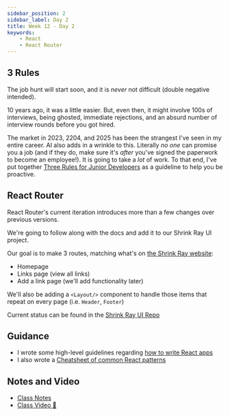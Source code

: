 ```yaml
---
sidebar_position: 2
sidebar_label: Day 2
title: Week 12 - Day 2
keywords:
    - React
    - React Router
---
```


<!-- markdownlint-disable no-trailing-punctuation -->

## 3 Rules

The job hunt will start soon, and it is _never_ not difficult (double negative intended).

10 years ago, it was a little easier. But, even then, it might involve 100s of interviews, being ghosted, immediate rejections, and an absurd number of interview rounds before you got hired.

The market in 2023, 2204, and 2025 has been the strangest I've seen in my entire career.  AI also adds in a wrinkle to this.  Literally _no one_ can promise you a job (and if they do, make sure it's _after_ you've signed the paperwork to become an employee!).  It is going to take a _lot_ of work.  To that end, I've put together [Three Rules for Junior Developers](./3_RULES.md) as a guideline to help you be proactive.

## React Router

React Router's current iteration introduces more than a few changes over previous versions.

We're going to follow along with the docs and add it to our Shrink Ray UI project.

Our goal is to make 3 routes, matching what's on [the Shrink Ray website](https://bzzt.vercel.app):

- Homepage
- Links page (view all links)
- Add a link page (we'll add functionality later)

We'll also be adding a `<Layout/>` component to handle those items that repeat on every page (i.e. `Header`, `Footer`)

Current status can be found in the [Shrink Ray UI Repo](https://github.com/seanrreid/shrinkray_ui)

## Guidance

- I wrote some high-level guidelines regarding [how to write React apps](/docs/lessons/react/react-guidelines/)
- I also wrote a [Cheatsheet of common React patterns](./CHEATSHEET.md)

## Notes and Video

- [Class Notes](https://docs.google.com/document/d/1MPPCzolDt943t7tAi5xfGJZCE2iOE9yyTTh1sddvXmg/view?usp=sharing)
- [Class Video :movie_camera:](https://drive.google.com/file/d/1N91EU9S_KXw-Bmcqw3CUKNIdYaFgPUP7/view?usp=drive_link)
